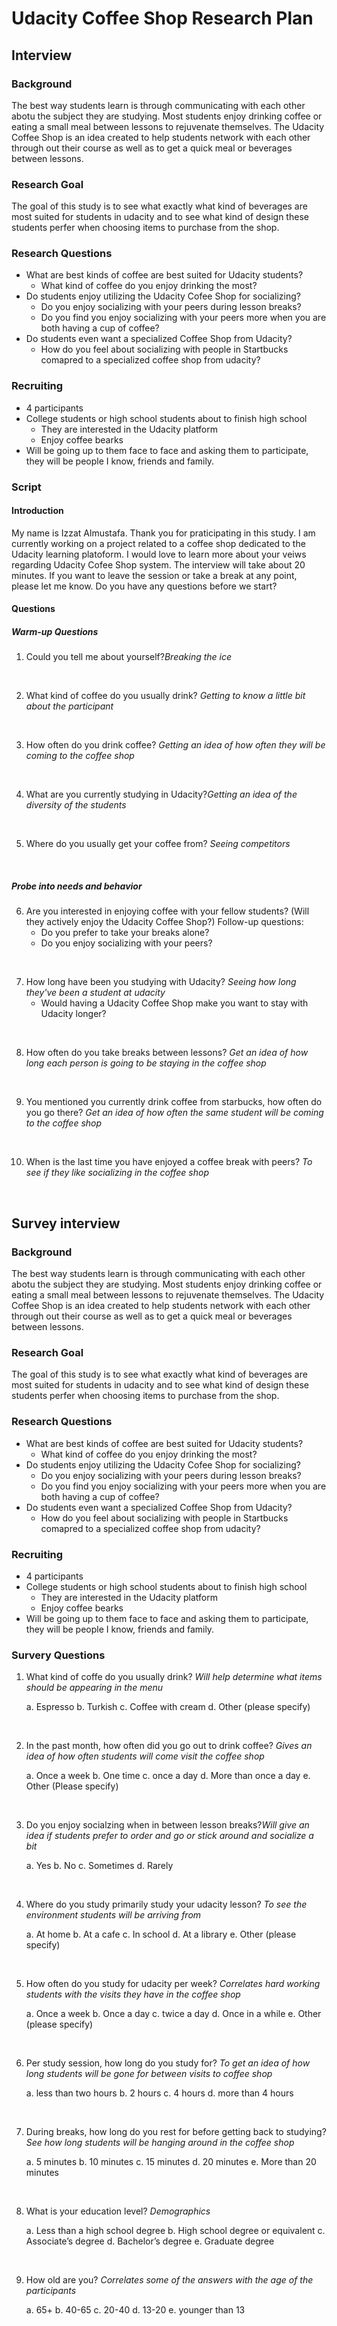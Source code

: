 # Udacity Coffee Shop Research Plan

## Interview

### Background

The best way students learn  is through communicating with each other abotu the subject they are studying. Most students enjoy drinking coffee or eating a small meal between lessons to rejuvenate themselves. The Udacity Coffee Shop is an idea created to help students network with each other through out their course as well as to get a quick meal or beverages between lessons. 


### Research Goal

The goal of this study is to see what exactly what kind of beverages are most suited for students in udacity and to see what kind of design these students perfer when choosing items to purchase from the shop.

### Research Questions

* What are best kinds of coffee are best suited for Udacity students?
    * What kind of coffee do you enjoy drinking the most?
* Do students enjoy utilizing the Udacity Cofee Shop for socializing?
    * Do you enjoy socializing with your peers during lesson breaks?
    * Do you find you enjoy socializing with your peers more when you are both having a cup of coffee?
* Do students even want a specialized Coffee Shop from Udacity?
    * How do you feel about socializing with people in Startbucks comapred to a specialized coffee shop from udacity?

### Recruiting

* 4 participants
* College students or high school students about to finish high school
    * They are interested in the Udacity platform
    * Enjoy coffee bearks
* Will be going up to them face to face and asking them to participate, they will be people I know, friends and family.

### Script

#### Introduction

My name is Izzat Almustafa. Thank you for praticipating in this study. I am currently working on a project related to a coffee shop dedicated to the Udacity learning platoform. I would love to learn more about your veiws regarding Udacity Cofee Shop system. The interview will take about 20 minutes. If you want to leave the session or take a break at any point, please let me know. Do you have any questions before we start?

#### Questions

##### Warm-up Questions

1. Could you tell me about yourself?*Breaking the ice*
<br>

2. What kind of coffee do you usually drink? *Getting to know a little bit about the participant*
<br>

3. How often do you drink coffee? *Getting an idea of how often they will be coming to the coffee shop*
<br>

4. What are you currently studying in Udacity?*Getting an idea of the diversity of the students*
<br>

5. Where do you usually get your coffee from? *Seeing competitors*
<br>


##### Probe into needs and behavior

6. Are you interested in enjoying coffee with your fellow students? (Will they actively enjoy the Udacity Coffee Shop?)
Follow-up questions:
    * Do you prefer to take your breaks alone?
    * Do you enjoy socializing with your peers?
<br>

7. How long have been you studying with Udacity? *Seeing how long they've been a student at udacity*
    * Would having a Udacity Coffee Shop make you want to stay with Udacity longer?
<br>

8. How often do you take breaks between lessons? *Get an idea of how long each person is going to be staying in the coffee shop*
<br>

9. You mentioned you currently drink coffee from starbucks, how often do you go there? *Get an idea of how often the same student will be coming to the coffee shop*
<br>

10. When is the last time you have enjoyed a coffee break with peers?  *To see if they like socializing in the coffee shop*
<br>

## Survey interview
### Background

The best way students learn  is through communicating with each other abotu the subject they are studying. Most students enjoy drinking coffee or eating a small meal between lessons to rejuvenate themselves. The Udacity Coffee Shop is an idea created to help students network with each other through out their course as well as to get a quick meal or beverages between lessons. 


### Research Goal

The goal of this study is to see what exactly what kind of beverages are most suited for students in udacity and to see what kind of design these students perfer when choosing items to purchase from the shop.

### Research Questions

* What are best kinds of coffee are best suited for Udacity students?
    * What kind of coffee do you enjoy drinking the most?
* Do students enjoy utilizing the Udacity Cofee Shop for socializing?
    * Do you enjoy socializing with your peers during lesson breaks?
    * Do you find you enjoy socializing with your peers more when you are both having a cup of coffee?
* Do students even want a specialized Coffee Shop from Udacity?
    * How do you feel about socializing with people in Startbucks comapred to a specialized coffee shop from udacity?

### Recruiting

* 4 participants
* College students or high school students about to finish high school
    * They are interested in the Udacity platform
    * Enjoy coffee bearks
* Will be going up to them face to face and asking them to participate, they will be people I know, friends and family.

### Survery Questions

1. What kind of coffe do you usually drink? *Will help determine what items should be appearing in the menu*

    a. Espresso
    b. Turkish
    c. Coffee with cream
    d. Other (please specify)
<br>

2. In the past month, how often did you go out to drink coffee? *Gives an idea of how often students will come visit the coffee shop*

    a. Once a week
    b. One time
    c. once a day
    d. More than once a day
    e. Other (Please specify)
<br>

3. Do you enjoy socialzing when in between lesson breaks?*Will give an idea if students prefer to order and go or stick around and socialize a bit*

    a. Yes
    b. No
    c. Sometimes
    d. Rarely
<br>

4. Where do you study primarily study your udacity lesson? *To see the environment students will be arriving from* 

    a. At home
    b. At a cafe
    c. In school
    d. At a library
    e. Other (please specify)
<br>

5. How often do you study for udacity per week? *Correlates hard working students with the visits they have in the coffee shop*

    a. Once a week
    b. Once a day
    c. twice a day
    d. Once in a while
    e. Other (please specify)
<br>

6. Per study session, how long do you study for? *To get an idea of how long students will be gone for between visits to coffee shop*

    a. less than two hours
    b. 2 hours
    c. 4 hours
    d. more than 4 hours
<br>

7. During breaks, how long do you rest for before getting back to studying? *See how long students will be hanging around in the coffee shop*

    a. 5 minutes
    b. 10 minutes
    c. 15 minutes
    d. 20 minutes
    e. More than 20 minutes
<br>

8. What is your education level? *Demographics*

    a. Less than a high school degree
    b. High school degree or equivalent
    c. Associate’s degree
    d. Bachelor’s degree
    e. Graduate degree
<br>

9. How old are you? *Correlates some of the answers with the age of the participants*
    
    a. 65+
    b. 40-65
    c. 20-40
    d. 13-20
    e. younger than 13

